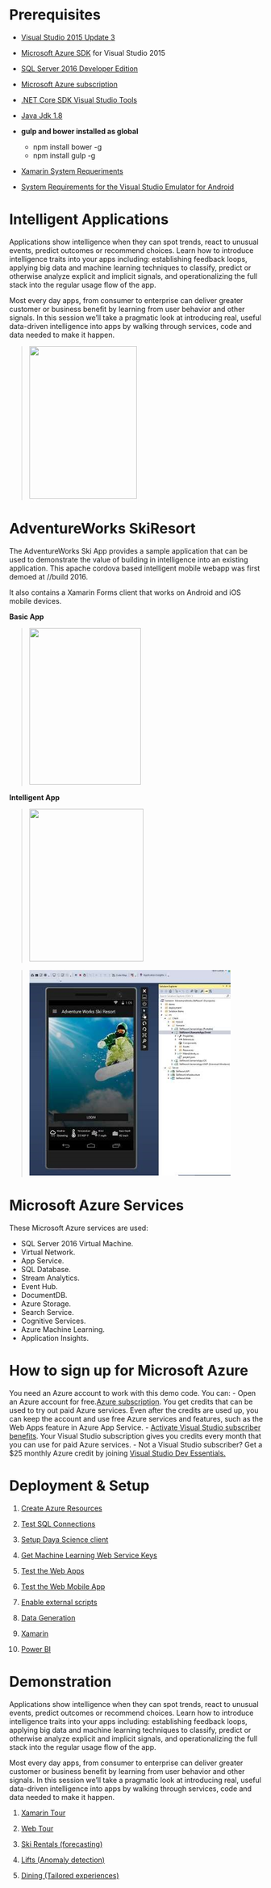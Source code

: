 Prerequisites
=============

-   [Visual Studio 2015 Update 3](https://www.visualstudio.com/products/vs-2015-product-editions)

-   [Microsoft Azure SDK](https://www.microsoft.com/web/handlers/webpi.ashx/getinstaller/VWDOrVs2015AzurePack.appids) for Visual Studio 2015

-   [SQL Server 2016 Developer Edition](http://aka.ms/skiapp)

-   [Microsoft Azure subscription](https://azure.microsoft.com/en-us/free/)

-   [.NET Core SDK Visual Studio Tools](https://go.microsoft.com/fwlink/?LinkId=798481)

-   [Java Jdk 1.8](http://www.oracle.com/technetwork/java/javase/downloads/jdk8-downloads-2133151.html)

-   **gulp and bower installed as global**
    -   npm install bower -g
    -   npm install gulp -g

-   [Xamarin System Requeriments](https://developer.xamarin.com/guides/cross-platform/getting_started/requirements/)

-   [System Requirements for the Visual Studio Emulator for Android](https://msdn.microsoft.com/en-us/library/mt228280.aspx?f=255&MSPPError=-2147217396)

Intelligent Applications
========================

Applications show intelligence when they can spot trends, react to unusual events, predict outcomes or recommend choices. Learn how to introduce intelligence traits into your apps including: establishing feedback loops, applying big data and machine learning techniques to classify, predict or otherwise analyze explicit and implicit signals, and operationalizing the full stack into the regular usage flow of the app.

Most every day apps, from consumer to enterprise can deliver greater customer or business benefit by learning from user behavior and other signals. In this session we’ll take a pragmatic look at introducing real, useful data-driven intelligence into apps by walking through services, code and data needed to make it happen.

> <img src="./media/image1.jpeg" width="213" height="302" />

AdventureWorks SkiResort
========================

The AdventureWorks Ski App provides a sample application that can be used to demonstrate the value of building in intelligence into an existing application. This apache cordova based intelligent mobile webapp was first demoed at //build 2016. 

It also contains a Xamarin Forms client that works on Android and iOS mobile devices.

**Basic App**

> <img src="./media/image2.png" width="221" height="310" />

**Intelligent App**

> <img src="./media/image3.png" width="226" height="302" />

> <img src="docs\hols\img\image4.jpg"  />

Microsoft Azure Services
==================================

These Microsoft Azure services are used:

- SQL Server 2016 Virtual Machine.
- Virtual Network.
- App Service.
- SQL Database.
- Stream Analytics.
- Event Hub.
- DocumentDB.
- Azure Storage.
- Search Service.
- Cognitive Services.
- Azure Machine Learning.
- Application Insights.


How to sign up for Microsoft Azure
==================================

You need an Azure account to work with this demo code. You can: - Open an Azure account for free.[Azure subscription](https://azure.com/). You get credits that can be used to try out paid Azure services. Even after the credits are used up, you can keep the account and use free Azure services and features, such as the Web Apps feature in Azure App Service. - [Activate Visual Studio subscriber benefits](https://azure.microsoft.com/en-us/pricing/member-offers/msdn-benefits-details). Your Visual Studio subscription gives you credits every month that you can use for paid Azure services. - Not a Visual Studio subscriber? Get a $25 monthly Azure credit by joining [Visual Studio Dev Essentials.](https://www.visualstudio.com/products/visual-studio-dev-essentials-vs)


Deployment & Setup
========================

1.  <a href="docs/setup/01.CreateAzureResources.md">Create Azure Resources</a>

1.  <a href="docs/setup/02.TestSQLConnection.md">Test SQL Connections</a>

1.  <a href="docs/setup/03.SetupDataScienceClient.md">Setup Daya Science client</a> 

1.  <a href="docs/setup/04.MLKeys.md">Get Machine Learning Web Service Keys</a>

1.  <a href="docs/setup/05.TestWebApps.md">Test the Web Apps</a>

1.  <a href="docs/setup/06.TestWebMobileApp.md">Test the Web Mobile App</a>

1.  <a href="docs/setup/07.EnableExternalScripts.md">Enable external scripts</a>

1.  <a href="docs/setup/08.DataGeneration.md">Data Generation</a>

1.  <a href="docs/setup/09.Xamarin.md">Xamarin</a>

1.  <a href="docs/setup/10.PowerBI.md">Power BI</a>

Demonstration 
========================
Applications show intelligence when they can spot trends, react to unusual events, predict outcomes or recommend choices. Learn how to introduce intelligence traits into your apps including: establishing feedback loops, applying big data and machine learning techniques to classify, predict or otherwise analyze explicit and implicit signals, and operationalizing the full stack into the regular usage flow of the app. 

Most every day apps, from consumer to enterprise can deliver greater customer or business benefit by learning from user behavior and other signals. In this session we’ll take a pragmatic look at introducing real, useful data-driven intelligence into apps by walking through services, code and data needed to make it happen.

1.  <a href="docs/hols/01.XamarinTour.md">Xamarin Tour</a>

1.  <a href="docs/hols/02.WebTour.md">Web Tour</a>

1.  <a href="docs/hols/03.SkiRentals.md">Ski Rentals (forecasting)</a>

1.  <a href="docs/hols/04.Lifts.md">Lifts (Anomaly detection)</a>

1.  <a href="docs/hols/05.Dining.md">Dining (Tailored experiences)</a>

